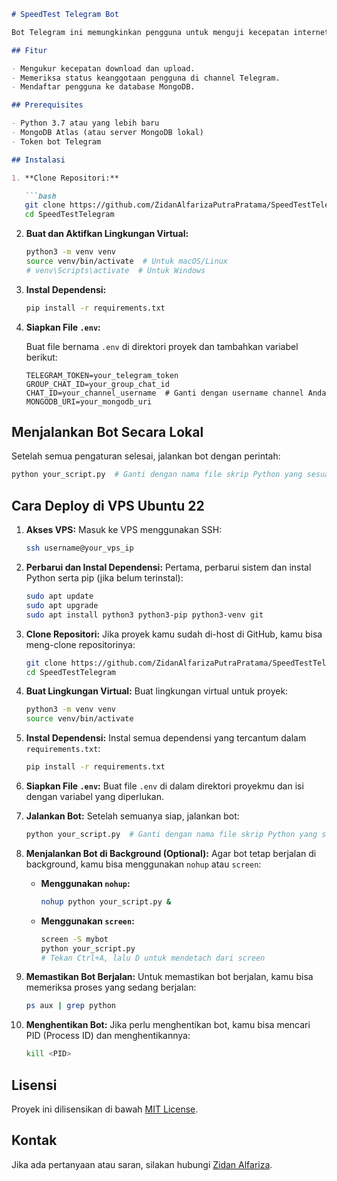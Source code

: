```markdown
# SpeedTest Telegram Bot

Bot Telegram ini memungkinkan pengguna untuk menguji kecepatan internet mereka dengan mudah. Bot akan memeriksa apakah pengguna telah bergabung dengan channel tertentu sebelum memberikan hasil pengujian.

## Fitur

- Mengukur kecepatan download dan upload.
- Memeriksa status keanggotaan pengguna di channel Telegram.
- Mendaftar pengguna ke database MongoDB.

## Prerequisites

- Python 3.7 atau yang lebih baru
- MongoDB Atlas (atau server MongoDB lokal)
- Token bot Telegram

## Instalasi

1. **Clone Repositori:**

   ```bash
   git clone https://github.com/ZidanAlfarizaPutraPratama/SpeedTestTelegram.git
   cd SpeedTestTelegram
   ```

2. **Buat dan Aktifkan Lingkungan Virtual:**

   ```bash
   python3 -m venv venv
   source venv/bin/activate  # Untuk macOS/Linux
   # venv\Scripts\activate  # Untuk Windows
   ```

3. **Instal Dependensi:**

   ```bash
   pip install -r requirements.txt
   ```

4. **Siapkan File `.env`:**

   Buat file bernama `.env` di direktori proyek dan tambahkan variabel berikut:

   ```plaintext
   TELEGRAM_TOKEN=your_telegram_token
   GROUP_CHAT_ID=your_group_chat_id
   CHAT_ID=your_channel_username  # Ganti dengan username channel Anda
   MONGODB_URI=your_mongodb_uri
   ```

## Menjalankan Bot Secara Lokal

Setelah semua pengaturan selesai, jalankan bot dengan perintah:

```bash
python your_script.py  # Ganti dengan nama file skrip Python yang sesuai
```

## Cara Deploy di VPS Ubuntu 22

1. **Akses VPS:**
   Masuk ke VPS menggunakan SSH:
   ```bash
   ssh username@your_vps_ip
   ```

2. **Perbarui dan Instal Dependensi:**
   Pertama, perbarui sistem dan instal Python serta pip (jika belum terinstal):
   ```bash
   sudo apt update
   sudo apt upgrade
   sudo apt install python3 python3-pip python3-venv git
   ```

3. **Clone Repositori:**
   Jika proyek kamu sudah di-host di GitHub, kamu bisa meng-clone repositorinya:
   ```bash
   git clone https://github.com/ZidanAlfarizaPutraPratama/SpeedTestTelegram.git
   cd SpeedTestTelegram
   ```

4. **Buat Lingkungan Virtual:**
   Buat lingkungan virtual untuk proyek:
   ```bash
   python3 -m venv venv
   source venv/bin/activate
   ```

5. **Instal Dependensi:**
   Instal semua dependensi yang tercantum dalam `requirements.txt`:
   ```bash
   pip install -r requirements.txt
   ```

6. **Siapkan File `.env`:**
   Buat file `.env` di dalam direktori proyekmu dan isi dengan variabel yang diperlukan.

7. **Jalankan Bot:**
   Setelah semuanya siap, jalankan bot:
   ```bash
   python your_script.py  # Ganti dengan nama file skrip Python yang sesuai
   ```

8. **Menjalankan Bot di Background (Optional):**
   Agar bot tetap berjalan di background, kamu bisa menggunakan `nohup` atau `screen`:
   - **Menggunakan `nohup`:**
     ```bash
     nohup python your_script.py &
     ```
   - **Menggunakan `screen`:**
     ```bash
     screen -S mybot
     python your_script.py
     # Tekan Ctrl+A, lalu D untuk mendetach dari screen
     ```

9. **Memastikan Bot Berjalan:**
   Untuk memastikan bot berjalan, kamu bisa memeriksa proses yang sedang berjalan:
   ```bash
   ps aux | grep python
   ```

10. **Menghentikan Bot:**
    Jika perlu menghentikan bot, kamu bisa mencari PID (Process ID) dan menghentikannya:
    ```bash
    kill <PID>
    ```

## Lisensi

Proyek ini dilisensikan di bawah [MIT License](LICENSE).

## Kontak

Jika ada pertanyaan atau saran, silakan hubungi [Zidan Alfariza](mailto:zidanalfariza@gmail.com).
```
